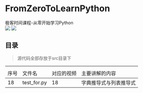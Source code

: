 # FromZeroToLearnPython
极客时间课程-从零开始学习Python<br/>
 ![](https://img.shields.io/badge/Python-3.7-brightgreen.svg)    ![](<https://img.shields.io/badge/build-pass-brightgreen.svg>)
## 目录
> 源代码全部存放于src目录下
<table>
    <th>
        <tr>
            <td>序号</td>
            <td>文件名</td>
            <td>对应的视频</td>
            <td>主要讲解的内容</td>
        </tr>
    </th>
    <tbody>
        <tr><td>18</td><td>test_for.py</td><td>18</td><td>字典推导式与列表推导式</td></tr>
    </tbody>
</table>
